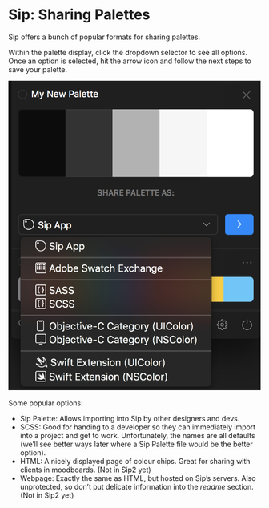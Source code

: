 # Sip: Sharing Palettes

Sip offers a bunch of popular formats for sharing palettes.

Within the palette display, click the dropdown selector to see all options. Once an option is selected, hit the arrow icon and follow the next steps to save your palette.

![Share selector](./files/sip-share-select.png)

Some popular options:

- Sip Palette: Allows importing into Sip by other designers and devs.
- SCSS: Good for handing to a developer so they can immediately import into a project and get to work. Unfortunately, the names are all defaults (we’ll see better ways later where a Sip Palette file would be the better option).
- HTML: A nicely displayed page of colour chips. Great for sharing with clients in moodboards. (Not in Sip2 yet)
- Webpage: Exactly the same as HTML, but hosted on Sip’s servers. Also unprotected, so don’t put delicate information into the _readme_ section. (Not in Sip2 yet)
